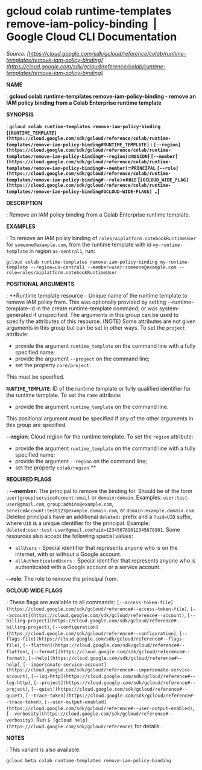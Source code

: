 # gcloud colab runtime-templates remove-iam-policy-binding  |  Google Cloud CLI Documentation

*Source: [https://cloud.google.com/sdk/gcloud/reference/colab/runtime-templates/remove-iam-policy-binding](https://cloud.google.com/sdk/gcloud/reference/colab/runtime-templates/remove-iam-policy-binding)*

**NAME**

: **gcloud colab runtime-templates remove-iam-policy-binding - remove an IAM policy binding from a Colab Enterprise runtime template**

**SYNOPSIS**

: **`gcloud colab runtime-templates remove-iam-policy-binding` (`[RUNTIME_TEMPLATE](https://cloud.google.com/sdk/gcloud/reference/colab/runtime-templates/remove-iam-policy-binding#RUNTIME_TEMPLATE)` : `[--region](https://cloud.google.com/sdk/gcloud/reference/colab/runtime-templates/remove-iam-policy-binding#--region)`=`REGION`) `[--member](https://cloud.google.com/sdk/gcloud/reference/colab/runtime-templates/remove-iam-policy-binding#--member)`=`PRINCIPAL` `[--role](https://cloud.google.com/sdk/gcloud/reference/colab/runtime-templates/remove-iam-policy-binding#--role)`=`ROLE` [`[GCLOUD_WIDE_FLAG](https://cloud.google.com/sdk/gcloud/reference/colab/runtime-templates/remove-iam-policy-binding#GCLOUD-WIDE-FLAGS) …`]**

**DESCRIPTION**

: Remove an IAM policy binding from a Colab Enterprise runtime template.

**EXAMPLES**

: To remove an IAM policy binding of
`roles/aiplatform.notebookRuntimeUser` for
`someone@example.com`, from the runtime template with id
`my-runtime-template` in region `us-central1`, run:

```
gcloud colab runtime-templates remove-iam-policy-binding my-runtime-template --region=us-central1 --member=user:someone@example.com --role=roles/aiplatform.notebookRuntimeUser
```

**POSITIONAL ARGUMENTS**

: **Runtime template resource - Unique name of the runtime template to remove IAM
policy from. This was optionally provided by setting --runtime-template-id in
the create runtime-template command, or was system-generated if unspecified. The
arguments in this group can be used to specify the attributes of this resource.
(NOTE) Some attributes are not given arguments in this group but can be set in
other ways.
To set the `project` attribute:

- provide the argument `runtime_template` on the command line with a
fully specified name;
- provide the argument `--project` on the command line;
- set the property `core/project`.

This must be specified.

**`RUNTIME_TEMPLATE`**:
ID of the runtime template or fully qualified identifier for the runtime
template.
To set the `name` attribute:

- provide the argument `runtime_template` on the command line.

This positional argument must be specified if any of the other arguments in this
group are specified.

**--region**:
Cloud region for the runtime template.
To set the `region` attribute:

- provide the argument `runtime_template` on the command line with a
fully specified name;
- provide the argument `--region` on the command line;
- set the property `colab/region`.**

**REQUIRED FLAGS**

: **--member**:
The principal to remove the binding for. Should be of the form
`user|group|serviceAccount:email` or `domain:domain`.
Examples: `user:test-user@gmail.com`,
`group:admins@example.com`,
`serviceAccount:test123@example.domain.com`, or
`domain:example.domain.com`.
Deleted principals have an additional `deleted:` prefix and a
`?uid=UID` suffix, where ``UID`` is
a unique identifier for the principal. Example:
`deleted:user:test-user@gmail.com?uid=123456789012345678901`.
Some resources also accept the following special values:

- `allUsers` - Special identifier that represents anyone who is on the
internet, with or without a Google account.
- `allAuthenticatedUsers` - Special identifier that represents anyone
who is authenticated with a Google account or a service account.

**--role**:
The role to remove the principal from.

**GCLOUD WIDE FLAGS**

: These flags are available to all commands: `[--access-token-file](https://cloud.google.com/sdk/gcloud/reference#--access-token-file)`,
`[--account](https://cloud.google.com/sdk/gcloud/reference#--account)`, `[--billing-project](https://cloud.google.com/sdk/gcloud/reference#--billing-project)`,
`[--configuration](https://cloud.google.com/sdk/gcloud/reference#--configuration)`,
`[--flags-file](https://cloud.google.com/sdk/gcloud/reference#--flags-file)`,
`[--flatten](https://cloud.google.com/sdk/gcloud/reference#--flatten)`, `[--format](https://cloud.google.com/sdk/gcloud/reference#--format)`, `[--help](https://cloud.google.com/sdk/gcloud/reference#--help)`, `[--impersonate-service-account](https://cloud.google.com/sdk/gcloud/reference#--impersonate-service-account)`,
`[--log-http](https://cloud.google.com/sdk/gcloud/reference#--log-http)`,
`[--project](https://cloud.google.com/sdk/gcloud/reference#--project)`, `[--quiet](https://cloud.google.com/sdk/gcloud/reference#--quiet)`, `[--trace-token](https://cloud.google.com/sdk/gcloud/reference#--trace-token)`, `[--user-output-enabled](https://cloud.google.com/sdk/gcloud/reference#--user-output-enabled)`,
`[--verbosity](https://cloud.google.com/sdk/gcloud/reference#--verbosity)`.
Run `$ [gcloud help](https://cloud.google.com/sdk/gcloud/reference)` for details.

**NOTES**

: This variant is also available:

```
gcloud beta colab runtime-templates remove-iam-policy-binding
```